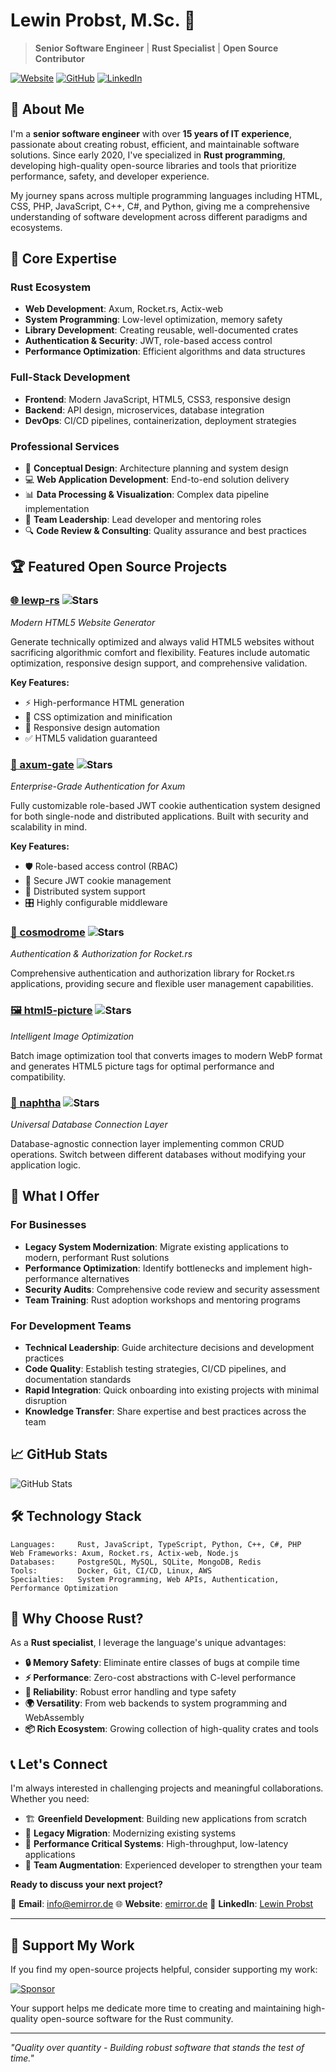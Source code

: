 # Lewin Probst, M.Sc. 🦀

> **Senior Software Engineer** | **Rust Specialist** | **Open Source Contributor**

[![Website](https://img.shields.io/badge/Website-emirror.de-blue?style=for-the-badge)](https://emirror.de)
[![GitHub](https://img.shields.io/badge/GitHub-emirror--de-181717?style=for-the-badge&logo=github)](https://github.com/emirror-de)
[![LinkedIn](https://img.shields.io/badge/LinkedIn-Lewin%20Probst-0077B5?style=for-the-badge&logo=linkedin)](https://www.linkedin.com/in/lewin-probst-a44b30a5/)

## 👋 About Me

I'm a **senior software engineer** with over **15 years of IT experience**, passionate about creating robust, efficient, and maintainable software solutions. Since early 2020, I've specialized in **Rust programming**, developing high-quality open-source libraries and tools that prioritize performance, safety, and developer experience.

My journey spans across multiple programming languages including HTML, CSS, PHP, JavaScript, C++, C#, and Python, giving me a comprehensive understanding of software development across different paradigms and ecosystems.

## 🚀 Core Expertise

### **Rust Ecosystem**
- **Web Development**: Axum, Rocket.rs, Actix-web
- **System Programming**: Low-level optimization, memory safety
- **Library Development**: Creating reusable, well-documented crates
- **Authentication & Security**: JWT, role-based access control
- **Performance Optimization**: Efficient algorithms and data structures

### **Full-Stack Development**
- **Frontend**: Modern JavaScript, HTML5, CSS3, responsive design
- **Backend**: API design, microservices, database integration
- **DevOps**: CI/CD pipelines, containerization, deployment strategies

### **Professional Services**
- 🎯 **Conceptual Design**: Architecture planning and system design
- 💻 **Web Application Development**: End-to-end solution delivery
- 📊 **Data Processing & Visualization**: Complex data pipeline implementation
- 👥 **Team Leadership**: Lead developer and mentoring roles
- 🔍 **Code Review & Consulting**: Quality assurance and best practices

## 🏆 Featured Open Source Projects

### [🌐 lewp-rs](https://github.com/emirror-de/lewp-rs) ![Stars](https://img.shields.io/github/stars/emirror-de/lewp-rs?style=flat-square)
*Modern HTML5 Website Generator*

Generate technically optimized and always valid HTML5 websites without sacrificing algorithmic comfort and flexibility. Features include automatic optimization, responsive design support, and comprehensive validation.

**Key Features:**
- ⚡ High-performance HTML generation
- 🎨 CSS optimization and minification
- 📱 Responsive design automation
- ✅ HTML5 validation guaranteed

### [🔐 axum-gate](https://github.com/emirror-de/axum-gate) ![Stars](https://img.shields.io/github/stars/emirror-de/axum-gate?style=flat-square)
*Enterprise-Grade Authentication for Axum*

Fully customizable role-based JWT cookie authentication system designed for both single-node and distributed applications. Built with security and scalability in mind.

**Key Features:**
- 🛡️ Role-based access control (RBAC)
- 🍪 Secure JWT cookie management
- 🔄 Distributed system support
- 🎛️ Highly configurable middleware

### [🚀 cosmodrome](https://github.com/emirror-de/cosmodrome) ![Stars](https://img.shields.io/github/stars/emirror-de/cosmodrome?style=flat-square)
*Authentication & Authorization for Rocket.rs*

Comprehensive authentication and authorization library for Rocket.rs applications, providing secure and flexible user management capabilities.

### [🖼️ html5-picture](https://github.com/emirror-de/html5-picture) ![Stars](https://img.shields.io/github/stars/emirror-de/html5-picture?style=flat-square)
*Intelligent Image Optimization*

Batch image optimization tool that converts images to modern WebP format and generates HTML5 picture tags for optimal performance and compatibility.

### [💾 naphtha](https://github.com/emirror-de/naphtha) ![Stars](https://img.shields.io/github/stars/emirror-de/naphtha?style=flat-square)
*Universal Database Connection Layer*

Database-agnostic connection layer implementing common CRUD operations. Switch between different databases without modifying your application logic.

## 🎯 What I Offer

### **For Businesses**
- **Legacy System Modernization**: Migrate existing applications to modern, performant Rust solutions
- **Performance Optimization**: Identify bottlenecks and implement high-performance alternatives
- **Security Audits**: Comprehensive code review and security assessment
- **Team Training**: Rust adoption workshops and mentoring programs

### **For Development Teams**
- **Technical Leadership**: Guide architecture decisions and development practices
- **Code Quality**: Establish testing strategies, CI/CD pipelines, and documentation standards
- **Rapid Integration**: Quick onboarding into existing projects with minimal disruption
- **Knowledge Transfer**: Share expertise and best practices across the team

## 📈 GitHub Stats

![GitHub Stats](https://github-readme-stats.vercel.app/api?username=emirror-de&show_icons=true&theme=default&include_all_commits=true&count_private=true)

## 🛠️ Technology Stack

```
Languages:     Rust, JavaScript, TypeScript, Python, C++, C#, PHP
Web Frameworks: Axum, Rocket.rs, Actix-web, Node.js
Databases:     PostgreSQL, MySQL, SQLite, MongoDB, Redis
Tools:         Docker, Git, CI/CD, Linux, AWS
Specialties:   System Programming, Web APIs, Authentication, Performance Optimization
```

## 🌟 Why Choose Rust?

As a **Rust specialist**, I leverage the language's unique advantages:

- **🔒 Memory Safety**: Eliminate entire classes of bugs at compile time
- **⚡ Performance**: Zero-cost abstractions with C-level performance
- **🔧 Reliability**: Robust error handling and type safety
- **🌍 Versatility**: From web backends to system programming and WebAssembly
- **📦 Rich Ecosystem**: Growing collection of high-quality crates and tools

## 📞 Let's Connect

I'm always interested in challenging projects and meaningful collaborations. Whether you need:

- 🏗️ **Greenfield Development**: Building new applications from scratch
- 🔄 **Legacy Migration**: Modernizing existing systems
- 🚀 **Performance Critical Systems**: High-throughput, low-latency applications
- 👥 **Team Augmentation**: Experienced developer to strengthen your team

**Ready to discuss your next project?**

📧 **Email**: [info@emirror.de](mailto:info@emirror.de)
🌐 **Website**: [emirror.de](https://emirror.de)
💼 **LinkedIn**: [Lewin Probst](https://www.linkedin.com/in/lewin-probst-a44b30a5/)

---

## 💝 Support My Work

If you find my open-source projects helpful, consider supporting my work:

[![Sponsor](https://img.shields.io/badge/Sponsor-GitHub%20Sponsors-EA4AAA?style=for-the-badge&logo=github-sponsors)](https://github.com/sponsors/emirror-de)

Your support helps me dedicate more time to creating and maintaining high-quality open-source software for the Rust community.

---

*"Quality over quantity - Building robust software that stands the test of time."*
